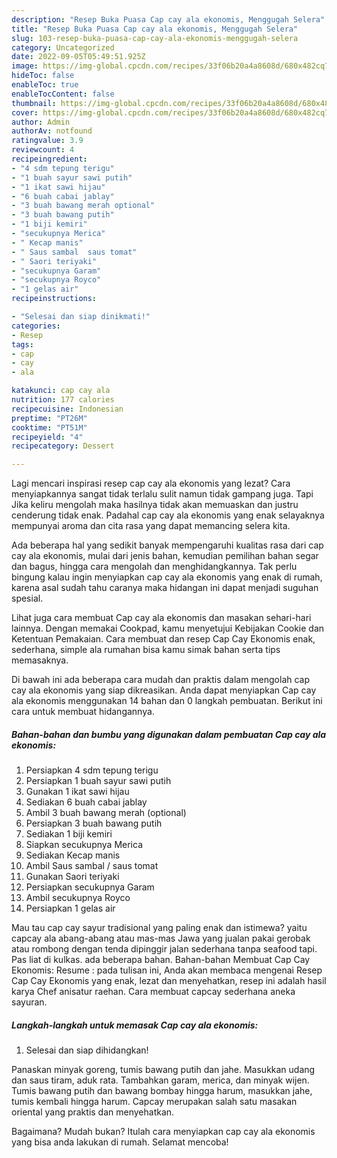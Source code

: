 ```yaml
---
description: "Resep Buka Puasa Cap cay ala ekonomis, Menggugah Selera"
title: "Resep Buka Puasa Cap cay ala ekonomis, Menggugah Selera"
slug: 103-resep-buka-puasa-cap-cay-ala-ekonomis-menggugah-selera
category: Uncategorized
date: 2022-09-05T05:49:51.925Z
image: https://img-global.cpcdn.com/recipes/33f06b20a4a8608d/680x482cq70/cap-cay-ala-ekonomis-foto-resep-utama.jpg
hideToc: false
enableToc: true
enableTocContent: false
thumbnail: https://img-global.cpcdn.com/recipes/33f06b20a4a8608d/680x482cq70/cap-cay-ala-ekonomis-foto-resep-utama.jpg
cover: https://img-global.cpcdn.com/recipes/33f06b20a4a8608d/680x482cq70/cap-cay-ala-ekonomis-foto-resep-utama.jpg
author: Admin
authorAv: notfound
ratingvalue: 3.9
reviewcount: 4
recipeingredient:
- "4 sdm tepung terigu"
- "1 buah sayur sawi putih"
- "1 ikat sawi hijau"
- "6 buah cabai jablay"
- "3 buah bawang merah optional"
- "3 buah bawang putih"
- "1 biji kemiri"
- "secukupnya Merica"
- " Kecap manis"
- " Saus sambal  saus tomat"
- " Saori teriyaki"
- "secukupnya Garam"
- "secukupnya Royco"
- "1 gelas air"
recipeinstructions:

- "Selesai dan siap dinikmati!"
categories:
- Resep
tags:
- cap
- cay
- ala

katakunci: cap cay ala 
nutrition: 177 calories
recipecuisine: Indonesian
preptime: "PT26M"
cooktime: "PT51M"
recipeyield: "4"
recipecategory: Dessert

---
```



Lagi mencari inspirasi resep cap cay ala ekonomis yang lezat? Cara menyiapkannya sangat tidak terlalu sulit namun tidak gampang juga. Tapi Jika keliru mengolah maka hasilnya tidak akan memuaskan dan justru cenderung tidak enak. Padahal cap cay ala ekonomis yang enak selayaknya mempunyai aroma dan cita rasa yang dapat memancing selera kita.


Ada beberapa hal yang sedikit banyak mempengaruhi kualitas rasa dari cap cay ala ekonomis, mulai dari jenis bahan, kemudian pemilihan bahan segar dan bagus, hingga cara mengolah dan menghidangkannya. Tak perlu bingung kalau ingin menyiapkan cap cay ala ekonomis yang enak di rumah, karena asal sudah tahu caranya maka hidangan ini dapat menjadi suguhan spesial.

Lihat juga cara membuat Cap cay ala ekonomis dan masakan sehari-hari lainnya. Dengan memakai Cookpad, kamu menyetujui Kebijakan Cookie dan Ketentuan Pemakaian. Cara membuat dan resep Cap Cay Ekonomis enak, sederhana, simple ala rumahan bisa kamu simak bahan serta tips memasaknya.


Di bawah ini ada beberapa cara mudah dan praktis dalam mengolah cap cay ala ekonomis yang siap dikreasikan. Anda dapat menyiapkan Cap cay ala ekonomis menggunakan 14 bahan dan 0 langkah pembuatan. Berikut ini cara untuk membuat hidangannya.

<!--inarticleads1-->

##### Bahan-bahan dan bumbu yang digunakan dalam pembuatan Cap cay ala ekonomis:

1. Persiapkan 4 sdm tepung terigu
1. Persiapkan 1 buah sayur sawi putih
1. Gunakan 1 ikat sawi hijau
1. Sediakan 6 buah cabai jablay
1. Ambil 3 buah bawang merah (optional)
1. Persiapkan 3 buah bawang putih
1. Sediakan 1 biji kemiri
1. Siapkan secukupnya Merica
1. Sediakan  Kecap manis
1. Ambil  Saus sambal / saus tomat
1. Gunakan  Saori teriyaki
1. Persiapkan secukupnya Garam
1. Ambil secukupnya Royco
1. Persiapkan 1 gelas air


Mau tau cap cay sayur tradisional yang paling enak dan istimewa? yaitu capcay ala abang-abang atau mas-mas Jawa yang jualan pakai gerobak atau rombong dengan tenda dipinggir jalan sederhana tanpa seafood tapi. Pas liat di kulkas. ada beberapa bahan. Bahan-bahan Membuat Cap Cay Ekonomis: Resume : pada tulisan ini, Anda akan membaca mengenai Resep Cap Cay Ekonomis yang enak, lezat dan menyehatkan, resep ini adalah hasil karya Chef anisatur raehan. Cara membuat capcay sederhana aneka sayuran. 

<!--inarticleads2-->

##### Langkah-langkah untuk memasak Cap cay ala ekonomis:


1. Selesai dan siap dihidangkan!

Panaskan minyak goreng, tumis bawang putih dan jahe. Masukkan udang dan saus tiram, aduk rata. Tambahkan garam, merica, dan minyak wijen. Tumis bawang putih dan bawang bombay hingga harum, masukkan jahe, tumis kembali hingga harum. Capcay merupakan salah satu masakan oriental yang praktis dan menyehatkan. 

Bagaimana? Mudah bukan? Itulah cara menyiapkan cap cay ala ekonomis yang bisa anda lakukan di rumah. Selamat mencoba!
